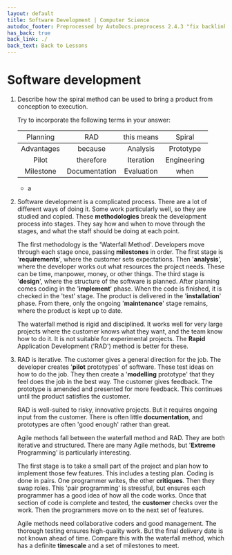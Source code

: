 ```yaml
---
layout: default
title: Software Development | Computer Science
autodoc_footer: Preprocessed by AutoDocs.preprocess 2.4.3 "fix backlink text for preprocessed MarkDown (hopefully)" ⓒ Starwort, 2020
has_back: true
back_link: ./
back_text: Back to Lessons
---
```


<style>
td, th, tr {
    font-style: inherit !important;
    font-weight: inherit !important;
    background-color: inherit !important;
}
</style>

# Software development

01. Describe how the spiral method can be used to bring a product from conception to execution.

    Try to incorporate the following terms in your answer:

    Planning | RAD | this means | Spiral
    :-: | :-: | :-: | :-:
    Advantages | because | Analysis | Prototype
    Pilot | therefore | Iteration | Engineering
    Milestone | Documentation | Evaluation | when

    - a
02. Software development is a complicated process. There are a lot of different ways of doing it. Some work particularly well, so they are studied and copied. These **methodologies** break the development process into stages. They say how and when to move through the stages, and what the staff should be doing at each point.

    The first methodology is the 'Waterfall Method'. Developers move through each stage once, passing **milestones** in order. The first stage is '**requirements**', where the customer sets expectations. Then '**analysis**', where the developer works out what resources the project needs. These can be time, manpower, money, or other things. The third stage is '**design**', where the structure of the software is planned. After planning comes coding in the '**implement**' phase. When the code is finished, it is checked in the 'test' stage. The product is delivered in the '**installation**' phase. From there, only the ongoing '**maintenance**' stage remains, where the product is kept up to date.

    The waterfall method is rigid and disciplined. It works well for very large projects where the customer knows what they want, and the team know how to do it. It is not suitable for experimental projects. The **Rapid** Application Development ('RAD') method is better for these.
03. RAD is iterative. The customer gives a general direction for the job. The developer creates '**pilot** prototypes' of software. These test ideas on how to do the job. They then create a '**modelling** prototype' that they feel does the job in the best way. The customer gives feedback. The prototype is amended and presented for more feedback. This continues until the product satisfies the customer.

    RAD is well-suited to risky, innovative projects. But it requires ongoing input from the customer. There is often little **documentation**, and prototypes are often 'good enough' rather than great.

    Agile methods fall between the waterfall method and RAD. They are both iterative and structured. There are many Agile methods, but '**Extreme** Programming' is particularly interesting.

    The first stage is to take a small part of the project and plan how to implement those few features. This includes a testing plan. Coding is done in pairs. One programmer writes, the other **critiques**. Then they swap roles. This 'pair programming' is stressful, but ensures each programmer has a good idea of how all the code works. Once that section of code is complete and tested, the **customer** checks over the work. Then the programmers move on to the next set of features.

    Agile methods need collaborative coders and good management. The thorough testing ensures high-quality work. But the final delivery date is not known ahead of time. Compare this with the waterfall method, which has a definite **timescale** and a set of milestones to meet.
